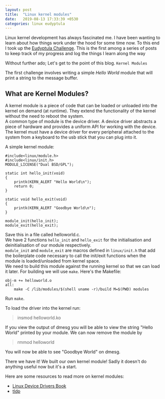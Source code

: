 ```yaml
---
layout: post
title:  "Linux kernel modules"
date:   2019-08-13 17:33:39 +0530
categories: linux eudyptula
---
```

Linux kernel development has always fascinated me.
I have been wanting to learn about how things work under the hood for some time now.
To this end I took up the [Eudyptula Challenge](http://eudyptula-challenge.org).
This is the first among a series of posts to keep track of my progress and log
the things I learn along the way

Without further ado; Let's get to the point of this blog. `Kernel Modules`

The first challenge involves writing a simple _Hello World_ module that will
print a string to the message buffer.

## What are Kernel Modules?
A kernel module is a piece of code that can be loaded or unloaded into the kernel 
on demand (at runtime). They extend the functionality of the kernel without the need to reboot
the system.<br>
A common type of module is the device driver. A device driver abstracts a piece of hardware and provides
a uniform API for working with the device. The kernel must have a device driver for every peripheral
attached to the system from a keyboard to the usb stick that you can plug into it.

A simple kernel module:
```
#include<linux/module.h>
#include<linux/init.h>
MODULE_LICENSE("Dual BSD/GPL");

static int hello_init(void)
{
	printk(KERN_ALERT "Hello World\n");
	return 0;
}

static void hello_exit(void)
{
	printk(KERN_ALERT "Goodbye World\n");
}

module_init(hello_init);
module_exit(hello_exit);
```

Save this in a file called helloworld.c.
<br>
We have 2 functions `hello_init` and `hello_exit` for the initialisation and
deinitialisation of our module respectively.<br>
`module_init` and `module_exit` are macros defined in `linux/init.h` that add the boilerplate
code necessary to call the init/exit functions when the module is loaded/unloaded from kernel space.
<br>
We need to build this module against the running kernel so that we can load it later.
For building we will use `make`.
Here's the Makefile:
```
obj-m += helloworld.o
all:
	make -C /lib/modules/$(shell uname -r)/build M=$(PWD) modules
```
Run `make`.

To load the driver into the kernel run:
>  insmod helloworld.ko

If you view the output of dmesg you will be able to view the string "Hello World"
printed by your module.
We can now remove the module by 
> rmmod helloworld

You will now be able to see "Goodbye World" on dmesg.

There we have it! We built our own kernel module!
Sadly it doesn't do anything useful now but it's a start.

Here are some resources to read more on kernel modules:
- [Linux Device Drivers Book](https://lwn.net/Kernel/LDD3/)
- [tldp](http://tldp.org/LDP/lkmpg/2.6/html/index.html)
